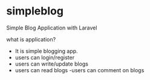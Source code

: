 # simpleblog
Simple Blog Application with Laravel

what is application?
- It is simple blogging app.
- users can login/register
- users can write/update blogs
- users can read blogs
-users can comment on blogs

